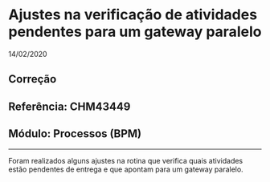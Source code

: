 # Ajustes na verificação de atividades pendentes para um gateway paralelo
14/02/2020
## Correção
## Referência: CHM43449
## Módulo: Processos (BPM)
***

Foram realizados alguns ajustes na rotina que verifica quais atividades estão pendentes de entrega e que apontam para um gateway paralelo.
